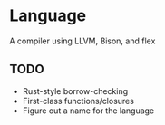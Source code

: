# Language

A compiler using LLVM, Bison, and flex

## TODO
- Rust-style borrow-checking
- First-class functions/closures
- Figure out a name for the language
